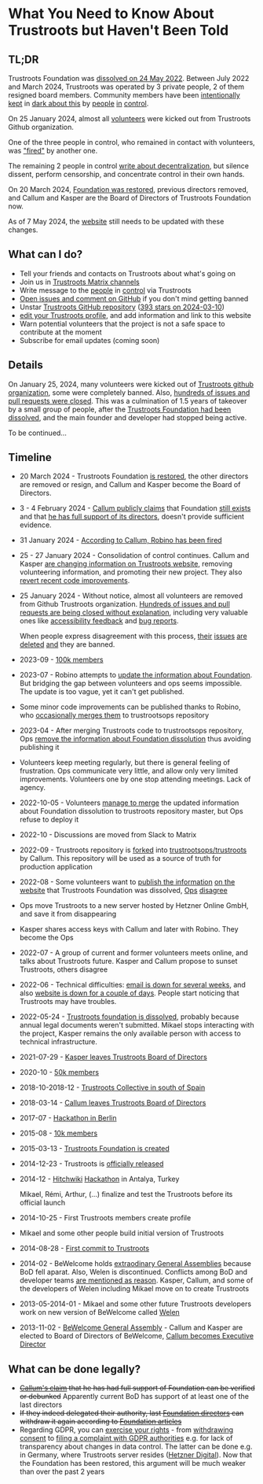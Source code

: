 # What You Need to Know About Trustroots but Haven't Been Told

## TL;DR

Trustroots Foundation was [dissolved on 24 May 2022](https://find-and-update.company-information.service.gov.uk/company/09489825). Between July 2022 and March 2024, Trustroots was operated by 3 private people, 2 of them resigned board members. Community members have been [intentionally kept](https://github.com/Trustroots/trustroots/commit/1a9185bc39e437290b0d4ccc07fb08be294844ef) in [dark about this](https://github.com/Trustroots/trustroots/issues/2585) by [people](https://github.com/chmac) [in](https://github.com/guaka) [control](https://github.com/robokow).

On 25 January 2024, almost all [volunteers](https://www.trustroots.org/team) were kicked out from Trustroots Github organization.

One of the three people in control, who remained in contact with volunteers, was ["fired"](https://github.com/trustroots-community/trustrots/issues/2) by another one.

The remaining 2 people in control [write about decentralization](https://github.com/trustroots/nostroots), but silence dissent, perform censorship, and concentrate control in their own hands.

On 20 March 2024, [Foundation was restored](https://find-and-update.company-information.service.gov.uk/company/09489825/filing-history), previous directors removed, and Callum and Kasper are the Board of Directors of Trustroots Foundation now.

As of 7 May 2024, the [website](https://www.trustroots.org/foundation) still needs to be updated with these changes.

## What can I do?

- Tell your friends and contacts on Trustroots about what's going on
- Join us in [Trustroots Matrix channels](https://matrix.to/#/#volunteers:trustrooters.org)
- Write message to the [people](https://www.trustroots.org/profile/chmac) in [control](https://www.trustroots.org/profile/thefriendlyhost) via Trustroots
- [Open issues and comment on GitHub](https://github.com/Trustroots/trustroots) if you don't mind getting banned
- Unstar [Trustroots GitHub repository](https://github.com/Trustroots/trustroots) ([393 stars on 2024-03-10](https://web.archive.org/web/20240310000342/https://github.com/trustroots/trustroots))
- [edit your Trustroots profile](https://trustroots.org/profile/edit), and add information and link to this website
- Warn potential volunteers that the project is not a safe space to contribute at the moment
- Subscribe for email updates (coming soon)

## Details

On January 25, 2024, many volunteers were kicked out of [Trustroots github organization](https://github.com/Trustroots), some were completely banned. Also, [hundreds of issues and pull requests were closed](https://github.com/Trustroots/trustroots/issues?q=is%3Aclosed+closed%3A2024-01-24..2024-01-27). This was a culmination of 1.5 years of takeover by a small group of people, after the [Trustroots Foundation had been dissolved](https://find-and-update.company-information.service.gov.uk/company/09489825), and the main founder and developer had stopped being active.

To be continued&hellip;

## Timeline

- 20 March 2024 - Trustroots Foundation [is restored](https://find-and-update.company-information.service.gov.uk/company/09489825/filing-history), the other directors are removed or resign, and Callum and Kasper become the Board of Directors.
- 3 - 4 February 2024 - [Callum publicly claims](https://github.com/trustroots-community/trustrots/issues/5) that Foundation [still exists](https://github.com/trustroots-community/trustrots/issues/5#issuecomment-1925224345) and that [he has full support of its directors](https://github.com/trustroots-community/trustrots/issues/5#issuecomment-1925839995), doesn't provide sufficient evidence.
- 31 January 2024 - [According to Callum, Robino has been fired](https://github.com/trustroots-community/trustrots/issues/2)
- 25 - 27 January 2024 - Consolidation of control continues. Callum and Kasper [are changing information on Trustroots website](https://github.com/Trustroots/trustroots/commits/master/?since=2024-01-20&until=2024-01-30), removing volunteering information, and promoting their new project. They also [revert recent code improvements](https://github.com/Trustroots/trustroots/commit/902e0261718fcb6bff7b4c9ca2774d5f872e6187).
- 25 January 2024 - Without notice, almost all volunteers are removed from Github Trustroots organization. [Hundreds of issues and pull requests are being closed without explanation](https://github.com/Trustroots/trustroots/issues?q=closed%3A2024-01-24..2024-01-27+), including very valuable ones like [accessibility feedback](https://github.com/Trustroots/trustroots/issues/2654) and [bug reports](https://github.com/Trustroots/trustroots/issues?q=is%3Aclosed+closed%3A2024-01-24..2024-01-27+is%3Aissue+label%3Abug).

  When people express disagreement with this process, [their](https://github.com/Trustroots/trustroots/issues/2661) [issues](https://github.com/Trustroots/trustroots/issues/2662) [are](https://github.com/Trustroots/trustroots/issues/2663) [deleted](https://github.com/Trustroots/trustroots/issues/2664) [and](https://github.com/Trustroots/trustroots/issues/2667) they are banned.

- 2023-09 - [100k members](https://grafana.trustroots.org/d/000000002/members?orgId=1&from=1693519200000&to=1696111200000)
- 2023-07 - Robino attempts to [update the information about Foundation](https://github.com/Trustroots/trustroots/pull/2645). But bridging the gap between volunteers and ops seems impossible. The update is too vague, yet it can't get published.
- Some minor code improvements can be published thanks to Robino, who [occasionally merges them](https://github.com/trustrootsops/trustroots/commits/master/?author=robokow) to trustrootsops repository
- 2023-04 - After merging Trustroots code to trustrootsops repository, Ops [remove the information about Foundation dissolution](https://github.com/Trustroots/trustroots/commit/1a9185bc39e437290b0d4ccc07fb08be294844ef) thus avoiding publishing it
- Volunteers keep meeting regularly, but there is general feeling of frustration. Ops communicate very little, and allow only very limited improvements. Volunteers one by one stop attending meetings. Lack of agency.
- 2022-10-05 - Volunteers [manage to merge](https://github.com/Trustroots/trustroots/pull/2588#event-7522573117) the updated information about Foundation dissolution to trustroots repository master, but Ops refuse to deploy it
- 2022-10 - Discussions are moved from Slack to Matrix
- 2022-09 - Trustroots repository is [forked](https://github.com/chmac?tab=overview&from=2022-09-01&to=2022-09-31) into [trustrootsops/trustroots](https://github.com/trustrootsops/trustroots) by Callum. This repository will be used as a source of truth for production application
- 2022-08 - Some volunteers want to [publish the information](https://github.com/Trustroots/trustroots/issues/2585) [on the website](https://github.com/Trustroots/trustroots/issues/2588) that Trustroots Foundation was dissolved, [Ops](https://github.com/Trustroots/trustroots/issues/2585#issuecomment-1215005999) [disagree](https://github.com/Trustroots/trustroots/issues/2585#issuecomment-1269698630)
- Ops move Trustroots to a new server hosted by Hetzner Online GmbH, and save it from disappearing
- Kasper shares access keys with Callum and later with Robino. They become the Ops
- 2022-07 - A group of current and former volunteers meets online, and talks about Trustroots future. Kasper and Callum propose to sunset Trustroots, others disagree
- 2022-06 - Technical difficulties: [email is down for several weeks](https://grafana.trustroots.org/d/000000002/members?orgId=1&from=1651356000000&to=1659304800000&viewPanel=2), and also [website is down for a couple of days](https://grafana.trustroots.org/d/000000004/messages-detailed?orgId=1&from=1655676000000&to=1657404000000&viewPanel=11). People start noticing that Trustroots may have troubles.
- 2022-05-24 - [Trustroots foundation is dissolved](https://find-and-update.company-information.service.gov.uk/company/09489825), probably because annual legal documents weren't submitted. Mikael stops interacting with the project, Kasper remains the only available person with access to technical infrastructure.
- 2021-07-29 - [Kasper leaves Trustroots Board of Directors](https://find-and-update.company-information.service.gov.uk/company/09489825/filing-history)
- 2020-10 - [50k members](https://grafana.trustroots.org/d/000000002/members?orgId=1&from=1601503200000&to=1604185200000)
- 2018-10-2018-12 - [Trustroots Collective in south of Spain](https://ideas.trustroots.org/2018/08/27/iberian-collective/)
- 2018-03-14 - [Callum leaves Trustroots Board of Directors](https://find-and-update.company-information.service.gov.uk/company/09489825/filing-history)
- 2017-07 - [Hackathon in Berlin](https://x.com/freetravelshow/status/886933852408733696?s=20)
- 2015-08 - [10k members](https://grafana.trustroots.org/d/000000002/members?orgId=1&from=1438380000000&to=1441058400000)
- 2015-03-13 - [Trustroots Foundation is created](https://find-and-update.company-information.service.gov.uk/company/09489825/filing-history)
- 2014-12-23 - Trustroots is [officially released](https://ideas.trustroots.org/2014/12/23/introducing-trustroots/)
- 2014-12 - [Hitchwiki](https://hitchwiki.org/en/Hitchwiki:About) [Hackathon](https://mikaelkorpela.fi/blog/hitchwiki-hackathon-turkey/) in Antalya, Turkey

  Mikael, Rémi, Arthur, (...) finalize and test the Trustroots before its official launch

- 2014-10-25 - First Trustroots members create profile
- Mikael and some other people build initial version of Trustroots
- 2014-08-28 - [First commit to Trustroots](https://github.com/trustroots/trustroots/commit/0665395d5c5e67537)
- 2014-02 - BeWelcome holds [extraodinary General Assemblies](https://www.bevolunteer.org/wp-content/uploads/2014/03/2014_eGA1_Minutes.pdf) because BoD fell aparat. Also, Welen is discontinued. Conflicts among BoD and developer teams [are mentioned as reason](https://www.bevolunteer.org/wp-content/uploads/2018/02/History_06-2017_Version2.pdf). Kasper, Callum, and some of the developers of Welen including Mikael move on to create Trustroots
- 2013-05-2014-01 - Mikael and some other future Trustroots developers work on new version of BeWelcome called [Welen](https://gitorious.org/welen/welen)
- 2013-11-02 - [BeWelcome General Assembly](https://www.bevolunteer.org/wp-content/uploads/2013/12/2013_GA_Minutes.pdf) - Callum and Kasper are elected to Board of Directors of BeWelcome, [Callum becomes Executive Director](https://www.bewelcome.org/wiki/BoD%202013-2014)

## What can be done legally?

- ~~[Callum's claim](https://github.com/trustroots-community/trustrots/issues/5#issuecomment-1925839995) that he has had full support of Foundation can be verified or debunked~~ Apparently current BoD has support of at least one of the last directors
- ~~If they indeed delegated their authority, last [Foundation directors](https://www.trustroots.org/foundation) can withdraw it again according to [Foundation articles](https://s3.eu-west-2.amazonaws.com/document-api-images-live.ch.gov.uk/docs/54ezNEK6uAE3QxHfE26Xqn0EETa5Pb20zKj4Tvhw8Bo/application-pdf?X-Amz-Algorithm=AWS4-HMAC-SHA256&X-Amz-Credential=ASIAWRGBDBV3PPG3EMXY%2F20240310%2Feu-west-2%2Fs3%2Faws4_request&X-Amz-Date=20240310T001732Z&X-Amz-Expires=60&X-Amz-Security-Token=IQoJb3JpZ2luX2VjEPv%2F%2F%2F%2F%2F%2F%2F%2F%2F%2FwEaCWV1LXdlc3QtMiJHMEUCIQC0YsNo56NFgbDyq8IqgpS8AqBgwGtuugksUb4iOf0MuQIgfhGdN3RAn6WQAhJxlpvyqQUK9T2kbAMZndfi3uNSpsEqxAUI9P%2F%2F%2F%2F%2F%2F%2F%2F%2F%2FARAFGgw0NDkyMjkwMzI4MjIiDO3I8HawQSQ9sdAEICqYBQ76CFTp5LhRqS%2FxWKjkd%2BH7q9uqbcY%2BvapUxMzgCVJGA2xognlsIVKnGf0%2BDMYhi6kUg%2FZlVXjT0w9xsOoahoup2lF4OyOcPVqIIOEg%2FwgyN3m%2BW15ARHoyRzjEGr72MtGxBAL%2Bd5Gpseex33txPI0UX5E6mNRiVsYfWCd1MDrbQ9HlfQQ2z%2FhvQiT2rnLRdV3%2FlA7iY%2Fx1WEUE3SV%2F%2BPriizzZtY5bOSzPcV%2BID88Yud0Wjt0pvlWnnXwUR4jEE9YpEs4WYGOqHtlYWRBMOyDFivoe0nM%2BXxgje5bae1a1Svby4sVcxRohugp9pQrlYbQtvZRXS061%2FtZmkMFPe4lmzYz6fXWGsMe3izGxvMKszEj8pl800vVQ3cvDOC3fWEMFAAeLaN66Zp43q6X5r67StrhfREiK3opUo9vTntIzkUkvGvZhd9gWp1igWMawXkVbq9hyxnN7iimb1%2B8yZl8UoqcqTDebhgYmHP3zxJPsLwct5atpiyjZ8%2FNt7v5YjsrWMuWZG%2FketrQww5PhJeOPy99%2Fh4TVqOc7Wkzcb88oO%2F7o08D%2Bnyg8MnUzD0Av2LhsoXNWDWlIVX1d%2Bw04UY4e%2Bv66dRiCk1ElmWSispDrFKgExndTJ09QtNmHBQxxW%2BBQXJUYzmjMfmITkZwCFkmkqzquq1SraOw5sWazO0OvV2M0Qo8njk0seRVjm1V2sgLaTluUaAOmppZe%2Fay7PR0IfVmgDmY1nO%2FnZak919nJ8ikZWKZwEnqZsb5SqNtybxANA1MiJgxsK4zBVeZ%2FH7ba2WIyrBRuLGf7g6kLlHySflNaE87Iflk8AbGJH9yjzioy51MStwwO0Eb%2BewKL9%2BywvkroeMXU%2FiRKvxLdLwb6Dp0f32P4keYw59yyrwY6sQHdwdPN4YlEXESaEOnlk4gG%2BhAy%2F0ocaTddglbl8944be3X%2BsY6CFS8ujgFwRfHe79mb1HM1G3kQ%2FvVgX5fs9tAuui7wFN61c3rBBQOu8jbVWAlr%2F%2BEnGxadZDZf4tHFbnxRvqUWomBO%2F7mmv0o%2BfuogOWHbtU68yOQ3HVR4%2BCfh3I23RNRZHbMFWLVC1D4AsqUCMRI4z3gKwCbVHCyQpAUGTDNCvzZ6R8mOzL%2FlEskAQg%3D&X-Amz-SignedHeaders=host&response-content-disposition=inline%3Bfilename%3D%22companies_house_document.pdf%22&X-Amz-Signature=5f5c9792d01375dee35856a77b338d41de1f39566d4b577ffd03e447c1b071b0)~~
- Regarding GDPR, you can [exercise your rights](https://noyb.eu/en/exercise-your-rights) - from [withdrawing consent](https://noyb.eu/en/withdraw-your-consent) to [filing a complaint with GDPR authorities](https://noyb.eu/en/exercise-your-rights-article-77-complain-your-dpa) e.g. for lack of transparency about changes in data control. The latter can be done e.g. in Germany, where Trustroots server resides ([Hetzner Digital](https://www.hetzner.com/)). Now that the Foundation has been restored, this argument will be much weaker than over the past 2 years
